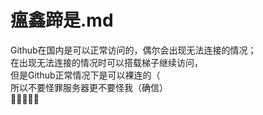 # 瘟鑫蹄是.md
Github在国内是可以正常访问的，偶尔会出现无法连接的情况；
<br>在出现无法连接的情况时可以搭载梯子继续访问，
<br>但是Github正常情况下是可以裸连的（
<br>所以不要怪罪服务器更不要怪我（确信）
<br>🥺🥺🥺🥺🥺
